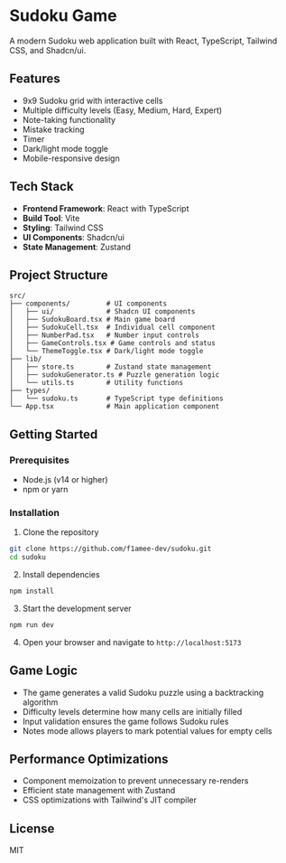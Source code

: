 # Sudoku Game

A modern Sudoku web application built with React, TypeScript, Tailwind CSS, and Shadcn/ui.

## Features

- 9x9 Sudoku grid with interactive cells
- Multiple difficulty levels (Easy, Medium, Hard, Expert)
- Note-taking functionality
- Mistake tracking
- Timer
- Dark/light mode toggle
- Mobile-responsive design

## Tech Stack

- **Frontend Framework**: React with TypeScript
- **Build Tool**: Vite
- **Styling**: Tailwind CSS
- **UI Components**: Shadcn/ui
- **State Management**: Zustand

## Project Structure

```
src/
├── components/         # UI components
│   ├── ui/             # Shadcn UI components
│   ├── SudokuBoard.tsx # Main game board
│   ├── SudokuCell.tsx  # Individual cell component
│   ├── NumberPad.tsx   # Number input controls
│   ├── GameControls.tsx # Game controls and status
│   └── ThemeToggle.tsx # Dark/light mode toggle
├── lib/
│   ├── store.ts        # Zustand state management
│   ├── sudokuGenerator.ts # Puzzle generation logic
│   └── utils.ts        # Utility functions
├── types/
│   └── sudoku.ts       # TypeScript type definitions
└── App.tsx             # Main application component
```

## Getting Started

### Prerequisites

- Node.js (v14 or higher)
- npm or yarn

### Installation

1. Clone the repository
```bash
git clone https://github.com/f1amee-dev/sudoku.git
cd sudoku
```

2. Install dependencies
```bash
npm install
```

3. Start the development server
```bash
npm run dev
```

4. Open your browser and navigate to `http://localhost:5173`

## Game Logic

- The game generates a valid Sudoku puzzle using a backtracking algorithm
- Difficulty levels determine how many cells are initially filled
- Input validation ensures the game follows Sudoku rules
- Notes mode allows players to mark potential values for empty cells

## Performance Optimizations

- Component memoization to prevent unnecessary re-renders
- Efficient state management with Zustand
- CSS optimizations with Tailwind's JIT compiler

## License

MIT
